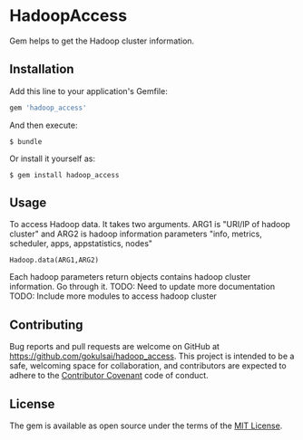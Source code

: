# HadoopAccess

Gem helps to get the Hadoop cluster information.

## Installation

Add this line to your application's Gemfile:

```ruby
gem 'hadoop_access'
```

And then execute:

    $ bundle

Or install it yourself as:

    $ gem install hadoop_access

## Usage
To access Hadoop data. It takes two arguments. ARG1 is  "URI/IP of hadoop cluster" and ARG2 is hadoop information parameters "info, metrics, scheduler, apps, appstatistics, nodes"

    Hadoop.data(ARG1,ARG2)


Each hadoop parameters return objects contains hadoop cluster information. Go through it.
TODO: Need to update more documentation
TODO: Include more modules to access hadoop cluster


## Contributing

Bug reports and pull requests are welcome on GitHub at https://github.com/gokulsai/hadoop_access. This project is intended to be a safe, welcoming space for collaboration, and contributors are expected to adhere to the [Contributor Covenant](http://contributor-covenant.org) code of conduct.


## License

The gem is available as open source under the terms of the [MIT License](http://opensource.org/licenses/MIT).

